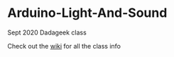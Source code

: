 # Arduino-Light-And-Sound
Sept 2020 Dadageek class  
  
Check out the [wiki](https://github.com/BleepLabs/Arduino-Light-And-Sound/wiki) for all the class info
